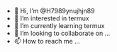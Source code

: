 - 👋 Hi, I’m @H7989ynujhjn89
- 👀 I’m interested in termux
- 🌱 I’m currently learning termux
- 💞️ I’m looking to collaborate on ...
- 📫 How to reach me ...

<!---
H7989ynujhjn89/H7989ynujhjn89 is a ✨ special ✨ repository because its `README.md` (this file) appears on your GitHub profile.
You can click the Preview link to take a look at your changes.
--->
